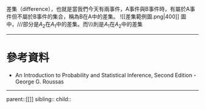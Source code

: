 差集（difference），也就是當我們今天有兩事件，A事件與B事件時，有屬於A事件但不屬於B事件的集合，稱為B在A中的差集。
![[差集範例圖.png|400]]
圖中，///部分是$A_2$在$A_1$中的差集。而\\\\\\則是$A_1$在$A_2$中的差集
- - -
# 參考資料
- An Introduction to Probability and Statistical Inference, Second Edition - George G. Roussas
- - -
parent::[[]]
sibling::
child::